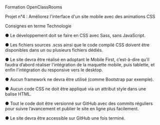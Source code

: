 Formation OpenClassRooms

Projet n°4 : Améliorez l'interface d'un site mobile avec des animations CSS

Consignes en terme Technologie

● Le développement doit se faire en CSS avec Sass, sans JavaScript.

● Les fichiers sources .scss ainsi que le code compilé CSS doivent être disponibles dans un ou plusieurs fichiers dédiés.

● Le site devra être réalisé en adoptant le Mobile First, c’est-à-dire qu’il faudra d’abord réaliser l'intégration de la maquette mobile, puis tablette, et enfin l'intégration du responsive vers le desktop.

● Aucun framework ne devra être utilisé (comme Bootstrap par exemple).

● Aucun code CSS ne doit être appliqué via un attribut style dans une balise HTML.

● Tout le code doit être versionné sur GitHub avec des commits réguliers pour suivre l’avancement et publier le site en ligne plus facilement.

● Le site devra être accessible sur GitHub une fois terminé.
